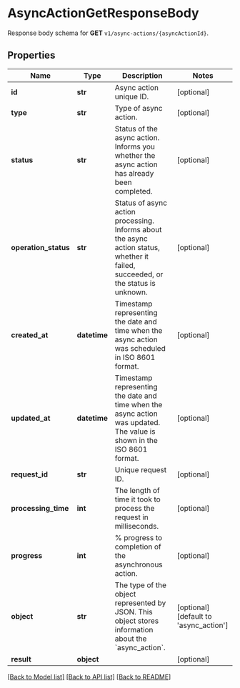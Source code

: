 # AsyncActionGetResponseBody

Response body schema for **GET** `v1/async-actions/{asyncActionId}`.

## Properties
Name | Type | Description | Notes
------------ | ------------- | ------------- | -------------
**id** | **str** | Async action unique ID. | [optional] 
**type** | **str** | Type of async action. | [optional] 
**status** | **str** | Status of the async action. Informs you whether the async action has already been completed. | [optional] 
**operation_status** | **str** | Status of async action processing. Informs about the async action status, whether it failed, succeeded, or the status is unknown. | [optional] 
**created_at** | **datetime** | Timestamp representing the date and time when the async action was scheduled in ISO 8601 format. | [optional] 
**updated_at** | **datetime** | Timestamp representing the date and time when the async action was updated. The value is shown in the ISO 8601 format. | [optional] 
**request_id** | **str** | Unique request ID. | [optional] 
**processing_time** | **int** | The length of time it took to process the request in milliseconds. | [optional] 
**progress** | **int** | % progress to completion of the asynchronous action. | [optional] 
**object** | **str** | The type of the object represented by JSON. This object stores information about the &#x60;async_action&#x60;. | [optional] [default to 'async_action']
**result** | **object** |  | [optional] 

[[Back to Model list]](../README.md#documentation-for-models) [[Back to API list]](../README.md#documentation-for-api-endpoints) [[Back to README]](../README.md)


